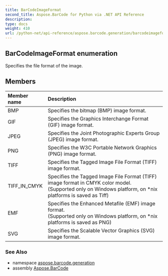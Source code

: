 ```yaml
---
title: BarCodeImageFormat
second_title: Aspose.BarCode for Python via .NET API Reference
description: 
type: docs
weight: 410
url: /python-net/api-reference/aspose.barcode.generation/barcodeimageformat/
---
```


## BarCodeImageFormat enumeration

Specifies the file format of the image.

## Members
| Member name | Description |
| :- | :- |
|BMP|Specifies the bitmap (BMP) image format.|
|GIF|Specifies the Graphics Interchange Format (GIF) image format.|
|JPEG|Specifies the Joint Photographic Experts Group (JPEG) image format.|
|PNG|Specifies the W3C Portable Network Graphics (PNG) image format.|
|TIFF|Specifies the Tagged Image File Format (TIFF) image format.|
|TIFF_IN_CMYK|Specifies the Tagged Image File Format (TIFF) image format in CMYK color model. <br/>            (Supported only on Windows platform, on *nix platforms is saved as Tiff)|
|EMF|Specifies the Enhanced Metafile (EMF) image format.<br/>            (Supported only on Windows platform, on *nix platforms is saved as PNG)|
|SVG|Specifies the Scalable Vector Graphics (SVG) image format.|

### See Also

* namespace [aspose.barcode.generation](/barcode/python-net/api-reference/aspose.barcode.generation/)
* assembly [Aspose.BarCode](/barcode/python-net/api-reference/)

